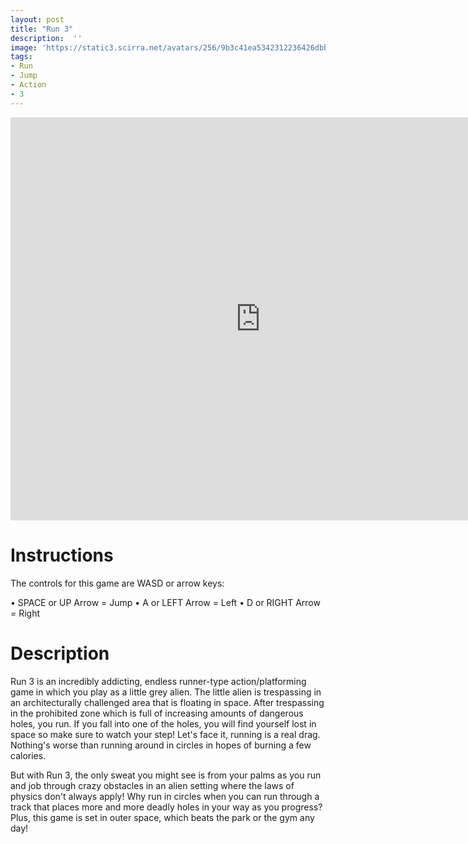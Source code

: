 ```yaml
---
layout: post
title: "Run 3"
description:  ''
image: 'https://static3.scirra.net/avatars/256/9b3c41ea5342312236426dbb5fe3b843.png'
tags:
- Run
- Jump
- Action
- 3
---
```



<div><iframe src="https://www.crazygames.com/gameframe/run-3" width="800" height="645"  marginwidth="0" marginheight="0" hspace="0" vspace="0"  frameborder="0" scrolling="no"  webkitallowfullscreen="true" mozallowfullscreen="true" msallowfullscreen="true" allowfullscreen="true"></iframe></div>

# Instructions

The controls for this game are WASD or arrow keys:

 • SPACE or UP Arrow = Jump
 • A or LEFT Arrow = Left
 • D or RIGHT Arrow = Right

# Description

Run 3 is an incredibly addicting, endless runner-type action/platforming game in which you play as a little grey alien. The little alien is trespassing in an architecturally challenged area that is floating in space. After trespassing in the prohibited zone which is full of increasing amounts of dangerous holes, you run. If you fall into one of the holes, you will find yourself lost in space so make sure to watch your step! 
Let's face it, running is a real drag. Nothing's worse than running around in circles in hopes of burning a few calories.

But with Run 3, the only sweat you might see is from your palms as you run and job through crazy obstacles in an alien setting where the laws of physics don't always apply! Why run in circles when you can run through a track that places more and more deadly holes in your way as you progress? Plus, this game is set in outer space, which beats the park or the gym any day!
